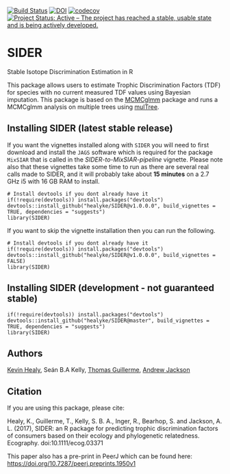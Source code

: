 [![Build Status](https://travis-ci.org/healyke/SIDER.svg?branch=master)](https://travis-ci.org/healyke/SIDER)
[![DOI](https://zenodo.org/badge/45869597.svg)](https://zenodo.org/badge/latestdoi/45869597)
[![codecov](https://codecov.io/gh/healyke/SIDER/branch/master/graph/badge.svg)](https://codecov.io/gh/healyke/SIDER)
[![Project Status: Active – The project has reached a stable, usable state and is being actively developed.](http://www.repostatus.org/badges/latest/active.svg)](http://www.repostatus.org/#active)
# SIDER
Stable Isotope Discrimination Estimation in R

This package allows users to estimate Trophic Discrimination Factors (TDF) for species with no current measured TDF values using Bayesian imputation. 
This package is based on the [MCMCglmm](http://cran.r-project.org/web/packages/MCMCglmm/index.html) package
and runs a MCMCglmm analysis on multiple trees using [mulTree](https://github.com/TGuillerme/mulTree).


## Installing SIDER (latest stable release)

If you want the vignettes installed along with `SIDER` you will need to first download and install the `JAGS` software which is required for the package `MixSIAR` that is called in the *SIDER-to-MixSIAR-pipeline* vignette. Please note also that these vignettes take some time to run as there are several real calls made to SIDER, and it will probably take about **15 minutes** on a 2.7 GHz i5 with 16 GB RAM to install.

```
# Install devtools if you dont already have it
if(!require(devtools)) install.packages("devtools")
devtools::install_github("healyke/SIDER@v1.0.0.0", build_vignettes = TRUE, dependencies = "suggests")
library(SIDER)
```

If you want to skip the vignette installation then you can run the following.

```
# Install devtools if you dont already have it
if(!require(devtools)) install.packages("devtools")
devtools::install_github("healyke/SIDER@v1.0.0.0", build_vignettes = FALSE)
library(SIDER)
```

## Installing SIDER (development - not guaranteed stable)
```
if(!require(devtools)) install.packages("devtools")
devtools::install_github("healyke/SIDER@master", build_vignettes = TRUE, dependencies = "suggests")
library(SIDER)
```


Authors
-------
[Kevin Healy](http://healyke.github.io), Seán B.A Kelly, [Thomas Guillerme](http://tguillerme.github.io), [Andrew Jackson](https://github.com/AndrewLJackson)

Citation
-------
If you are using this package, please cite:

Healy, K., Guillerme, T., Kelly, S. B. A., Inger, R., Bearhop, S. and Jackson, A. L. (2017), SIDER: an R package for predicting trophic discrimination factors of consumers based on their ecology and phylogenetic relatedness. Ecography. doi:10.1111/ecog.03371

This paper also has a pre-print in PeerJ which can be found here: https://doi.org/10.7287/peerj.preprints.1950v1
